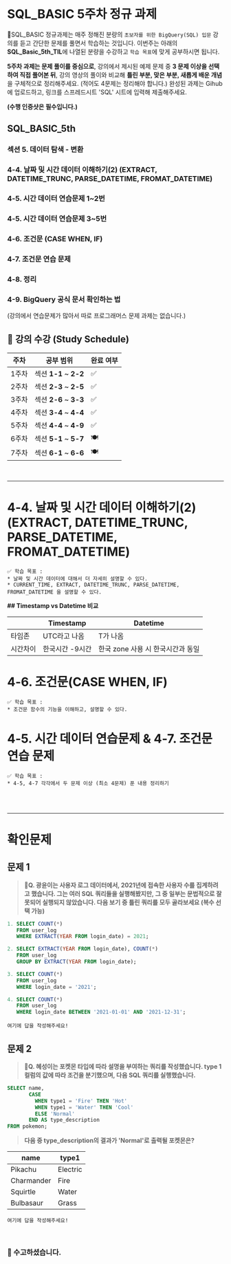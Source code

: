 # SQL_BASIC 5주차 정규 과제 

📌SQL_BASIC 정규과제는 매주 정해진 분량의 `초보자를 위한 BigQuery(SQL) 입문` 강의를 듣고 간단한 문제를 풀면서 학습하는 것입니다. 이번주는 아래의 **SQL_Basic_5th_TIL**에 나열된 분량을 수강하고 `학습 목표`에 맞게 공부하시면 됩니다.

**5주차 과제는 문제 풀이를 중심으로**, 강의에서 제시된 예제 문제 중 **3 문제 이상을 선택하여 직접 풀어본 뒤**, 강의 영상의 풀이와 비교해 **틀린 부분, 맞은 부분, 새롭게 배운 개념**을 구체적으로 정리해주세요. (적어도 4문제는 정리해야 합니다.) 완성된 과제는 Gihub에 업로드하고, 링크를 스프레드시트 'SQL' 시트에 입력해 제출해주세요.

**(수행 인증샷은 필수입니다.)** 



## SQL_BASIC_5th

### 섹션 5. 데이터 탐색 - 변환

### 4-4. 날짜 및 시간 데이터 이해하기(2) (EXTRACT, DATETIME_TRUNC, PARSE_DATETIME, FROMAT_DATETIME)

### 4-5. 시간 데이터 연습문제 1~2번

### 4-5. 시간 데이터 연습문제 3~5번

### 4-6. 조건문 (CASE WHEN, IF)

### 4-7. 조건문 연습 문제

### 4-8. 정리

### 4-9. BigQuery 공식 문서 확인하는 법

(강의에서 연습문제가 많아서 따로 프로그래머스 문제 과제는 없습니다.)



## 🏁 강의 수강 (Study Schedule)

| 주차  | 공부 범위              | 완료 여부 |
| ----- | ---------------------- | --------- |
| 1주차 | 섹션 **1-1** ~ **2-2** | ✅         |
| 2주차 | 섹션 **2-3** ~ **2-5** | ✅         |
| 3주차 | 섹션 **2-6** ~ **3-3** | ✅         |
| 4주차 | 섹션 **3-4** ~ **4-4** | ✅         |
| 5주차 | 섹션 **4-4** ~ **4-9** | ✅         |
| 6주차 | 섹션 **5-1** ~ **5-7** | 🍽️         |
| 7주차 | 섹션 **6-1** ~ **6-6** | 🍽️         |

<br>



<!-- 여기까진 그대로 둬 주세요-->

---

# 4-4. 날짜 및 시간 데이터 이해하기(2) (EXTRACT, DATETIME_TRUNC, PARSE_DATETIME, FROMAT_DATETIME)

~~~
✅ 학습 목표 :
* 날짜 및 시간 데이터에 대해서 더 자세히 설명할 수 있다. 
* CURRENT_TIME, EXTRACT, DATETIME_TRUNC, PARSE_DATETIME, FROMAT_DATETIME 을 설명할 수 있다. 
~~~

**## Timestamp vs Datetime 비교**

|       | Timestamp            | Datetime |
| ----- | ---------------------- | --------- |
| 타임존 | UTC라고 나옴 | T가 나옴         |
| 시간차이 | 한국시간 -9시간 | 한국 zone 사용 시 한국시간과 동일        |


# 4-6. 조건문(CASE WHEN, IF)

~~~
✅ 학습 목표 :
* 조건문 함수의 기능을 이해하고, 설명할 수 있다. 
~~~

<!-- 새롭게 배운 내용을 자유롭게 정리해주세요.-->



 # 4-5. 시간 데이터 연습문제 & 4-7. 조건문 연습 문제

~~~
✅ 학습 목표 :
* 4-5, 4-7 각각에서 두 문제 이상 (최소 4문제) 푼 내용 정리하기
~~~

<!-- 새롭게 배운 내용을 자유롭게 정리해주세요.-->



<br>

<br>

---

# 확인문제

## 문제 1

> **🧚Q. 광윤이는 사용자 로그 데이터에서, 2021년에 접속한 사용자 수를  집계하려고 했습니다. 그는 여러 SQL 쿼리들을 실행해봤지만, 그 중 일부는 문법적으로 잘못되어 실행되지 않았습니다. 다음 보기 중 틀린 쿼리를 모두 골라보세요 (복수 선택 가능)**

~~~sql
1. SELECT COUNT(*)  
   FROM user_log  
   WHERE EXTRACT(YEAR FROM login_date) = 2021;

2. SELECT EXTRACT(YEAR FROM login_date), COUNT(*)  
   FROM user_log  
   GROUP BY EXTRACT(YEAR FROM login_date);

3. SELECT COUNT(*)  
   FROM user_log  
   WHERE login_date = '2021';

4. SELECT COUNT(*)  
   FROM user_log  
   WHERE login_date BETWEEN '2021-01-01' AND '2021-12-31';
~~~

<!-- 틀린쿼리에 대한 오류의 원인도 같이 작성해주세요. 문제에서 제공된 login_data 컬럼은 DATE type의 데이터를 가지고 있다고 가정하시면 됩니다. -->

~~~
여기에 답을 작성해주세요!
~~~



## 문제 2

> **🧚Q. 혜성이는 포켓몬 타입에 따라 설명을 부여하는 쿼리를 작성했습니다. type 1 컬럼의 값에 따라 조건을 분기했으며, 다음 SQL 쿼리를 실행했습니다.**

~~~sql
SELECT name,
       CASE 
         WHEN type1 = 'Fire' THEN 'Hot'
         WHEN type1 = 'Water' THEN 'Cool'
         ELSE 'Normal'
       END AS type_description
FROM pokemon;
~~~

> **다음 중 type_description의 결과가 'Normal'로 출력될 포켓몬은?**

| **name**   | **type1** |
| ---------- | --------- |
| Pikachu    | Electric  |
| Charmander | Fire      |
| Squirtle   | Water     |
| Bulbasaur  | Grass     |

<!-- 근거와 함께 답을 작성해주세요 -->

~~~
여기에 답을 작성해주세요!
~~~



<br>

### 🎉 수고하셨습니다.
